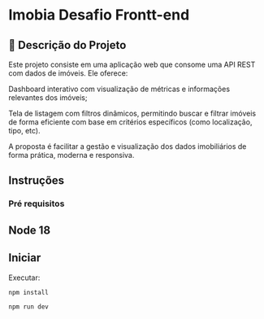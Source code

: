 # Imobia Desafio Frontt-end

## 📌 Descrição do Projeto
<p>Este projeto consiste em uma aplicação web que consome uma API REST com dados de imóveis. Ele oferece:

Dashboard interativo com visualização de métricas e informações relevantes dos imóveis;

Tela de listagem com filtros dinâmicos, permitindo buscar e filtrar imóveis de forma eficiente com base em critérios específicos (como localização, tipo, etc).

A proposta é facilitar a gestão e visualização dos dados imobiliários de forma prática, moderna e responsiva.</p>

## Instruções

### Pré requisitos

## Node 18

## Iniciar

Executar:

```bash
npm install
```

```bash
npm run dev
```


